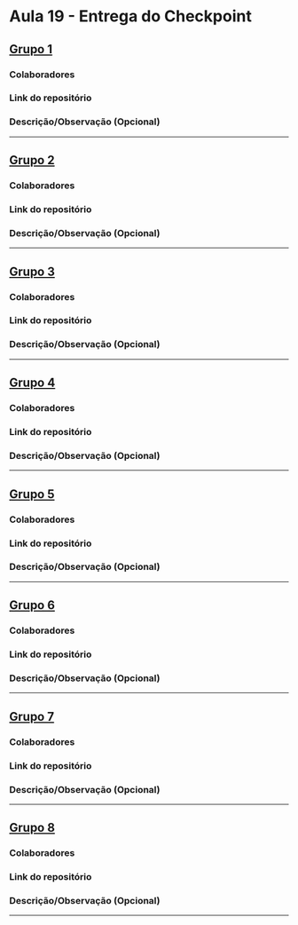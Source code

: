 # Aula 19 - Entrega do Checkpoint

## [Grupo 1](./ENTREGAS/GRUPO1.md)

### Colaboradores

### Link do repositório

### Descrição/Observação (Opcional)

----

## [Grupo 2](./ENTREGAS/GRUPO2.md)

### Colaboradores

### Link do repositório

### Descrição/Observação (Opcional)

----

## [Grupo 3](./ENTREGAS/GRUPO3.md)

### Colaboradores

### Link do repositório

### Descrição/Observação (Opcional)

----

## [Grupo 4](./ENTREGAS/GRUPO4.md)

### Colaboradores

### Link do repositório

### Descrição/Observação (Opcional)

----

## [Grupo 5](./ENTREGAS/GRUPO5.md)

### Colaboradores

### Link do repositório

### Descrição/Observação (Opcional)

----

## [Grupo 6](./ENTREGAS/GRUPO6.md)

### Colaboradores

### Link do repositório

### Descrição/Observação (Opcional)

----

## [Grupo 7](./ENTREGAS/GRUPO7.md)

### Colaboradores

### Link do repositório

### Descrição/Observação (Opcional)

----

## [Grupo 8](./ENTREGAS/GRUPO8.md)

### Colaboradores

### Link do repositório

### Descrição/Observação (Opcional)

----